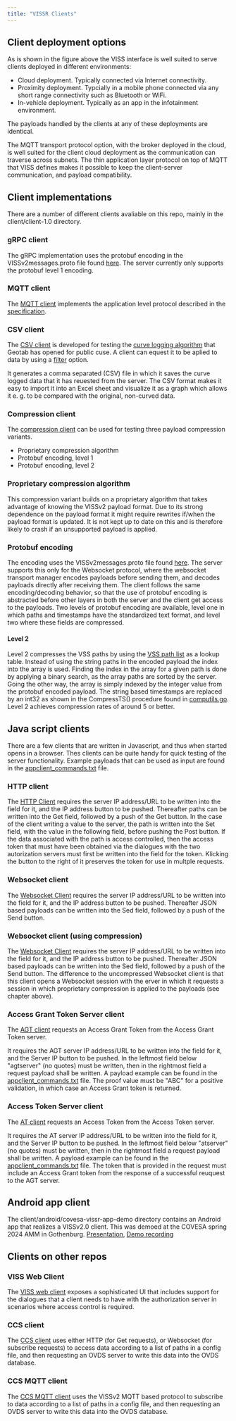 ```yaml
---
title: "VISSR Clients"
---
```


## Client deployment options
As is shown in the figure above the VISS interface is well suited to serve clients deployed in different environments:
* Cloud deployment. Typically connected via Internet connectivity.
* Proximity deployment. Typcially in a mobile phone connected via any short range connectivity such as Bluetooth or WiFi.
* In-vehicle deployment. Typically as an app in the infotainment environment.

The payloads handled by the clients at any of these deployments are identical.

The MQTT transport protocol option, with the broker deployed in the cloud,
is well suited for the client cloud deployment as the communication can traverse across subnets.
The thin application layer protocol on top of MQTT that VISS defines makes it possible
to keep the client-server communication, and payload compatibility.

## Client implementations
There are a number of different clients avaliable on this repo, mainly in the client/client-1.0 directory.

### gRPC client
The gRPC implementation uses the protobuf encoding in the VISSv2messages.proto file found [here](https://github.com/covesa/vissr/tree/master/grpc_pb).
The server currently only supports the protobuf level 1 encoding.

### MQTT client
The [MQTT client](https://github.com/UlfBj/vissr/tree/master/client/client-1.0/mqtt_client) implements the application level protocol described in the
[specification](https://raw.githack.com/COVESA/vehicle-information-service-specification/main/spec/VISSv2_Transport.html#application-level-protocol).

### CSV client
The [CSV client]() is developed for testing the [curve logging algorithm](https://www.geotab.com/blog/gps-logging-curve-algorithm/) that Geotab has opened for public cuse.
A client can equest it to be aplied to data by using a [filter](https://raw.githack.com/COVESA/vehicle-information-service-specification/main/spec/VISSv2_Core.html#curvelog-filter-operation) option.

It generates a comma separated (CSV) file in which it saves the curve logged data that it has reuested from the server.
The CSV format makes it easy to import it into an Excel sheet and visualize it as a graph which allows it e. g. to be compared with the original, non-curved data.

### Compression client
The [compression client](https://github.com/covesa/vissr/blob/master/client/client-1.0/compress_client/compress_client.go) can be used for testing three payload compression variants.
* Proprietary compression algorithm
* Protobuf encoding, level 1
* Protobuf encoding, level 2

### Proprietary compression algorithm
This compression variant builds on a proprietary algorithm that takes advantage of knowing the VISSv2 payload format.
Due to its strong dependence on the payload format it might require rewrites if/when the payload format is updated.
It is not kept up to date on this and is therefore likely to crash if an unsupported payload is applied.

### Protobuf encoding
The encoding uses the VISSv2messages.proto file found [here](https://github.com/covesa/vissr/tree/master/protobuf).
The server supports this only for the Websocket protocol, where the websocket transport manager encodes payloads before sending them,
and decodes payloads directly after receiving them. The client follows the same encoding/decoding behavior,
so that the use of protobuf encoding is abstracted before other layers in both the server and the client get access to the payloads.
Two levels of protobuf encoding are available, level one in which paths and timestamps have the standardized text format,
and level two where these fields are compressed.

#### Level 2
Level 2 compresses the VSS paths by using the [VSS path list](/vissr/server#pathlist-file-generation) as a lookup table.
Instead of using the string paths in the encoded payload the index into the array is used.
Finding the index in the array for a given path is done by applying a binary search, as the array paths are sorted by the server.
Going the other way, the array is simply indexed by the integer value from the protobuf encoded payload.
The string based timestamps are replaced by an int32 as shown in the CompressTS() procedure found in [computils.go](https://github.com/covesa/vissr/blob/master/utils/computils.go).
Level 2 achieves compression rates of around 5 or better.

## Java script clients
There are a few clients that are written in Javascript, and thus when started opens in a browser.
Thes clients can be quite handy for quick testing of the server functionality.
Example payloads that can be used as input are found in the [appclient_commands.txt](https://github.com/covesa/vissr/blob/master/client/client-1.0/Javascript/appclient_commands.txt) file.

### HTTP client
The [HTTP Client](https://github.com/covesa/vissr/blob/master/client/client-1.0/Javascript/httpclient.html)
requires the server IP address/URL to be written into the field for it, and the IP address button to be pushed.
Thereafter paths can be written into the Get field, followed by a push of the Get button.
In the case of the client writing a value to the server, the path is written into the Set field, with the value in the following field, before pushing the Post button.
If the data associated with the path is access controlled, then the access token that must have been obtained via the dialogues with the two autorization servers
must first be written into the field for the token. Klicking the button to the right of it preserves the token for use in multple requests.

### Websocket client
The [Websocket Client](https://github.com/covesa/vissr/blob/master/client/client-1.0/Javascript/wsclient_uncompressed.html)
requires the server IP address/URL to be written into the field for it, and the IP address button to be pushed.
Thereafter JSON based payloads can be written into the Sed field, followed by a push of the Send button.

### Websocket client (using compression)
The [Websocket Client](https://github.com/covesa/vissr/blob/master/client/client-1.0/Javascript/wsclient_compressed.html)
requires the server IP address/URL to be written into the field for it, and the IP address button to be pushed.
Thereafter JSON based payloads can be written into the Sed field, followed by a push of the Send button.
The difference to the uncompressed Websocket client is that this client opens a Websocket session with the erver in which it requests a session in which
proprietary compression is applied to the payloads (see chapter above).

### Access Grant Token Server client
The [AGT client](https://github.com/covesa/vissr/blob/master/client/client-1.0/Javascript/agtclient.html)
requests an Access Grant Token from the Access Grant Token server.

It requires the AGT server IP address/URL to be written into the field for it, and the Server IP button to be pushed.
In the leftmost field below "agtserver" (no quotes) must be written, then in the rightmost field a request payload shall be written.
A payload example can be found in the [appclient_commands.txt](https://github.com/covesa/vissr/blob/master/client/client-1.0/Javascript/appclient_commands.txt) file.
The proof value must be "ABC" for a positive validation, in which case an Access Grant token is returned.

### Access Token Server client
The [AT client](https://github.com/covesa/vissr/blob/master/client/client-1.0/Javascript/atclient.html)
requests an Access Token from the Access Token server.

It requires the AT server IP address/URL to be written into the field for it, and the Server IP button to be pushed.
In the leftmost field below "atserver" (no quotes) must be written, then in the rightmost field a request payload shall be written.
A payload example can be found in the [appclient_commands.txt](https://github.com/covesa/vissr/blob/master/client/client-1.0/Javascript/appclient_commands.txt) file.
The token that is provided in the request must include an Access Grant token from the response of a successful reuquest to the AGT server.

## Android app client
The client/android/covesa-vissr-app-demo directory contains an Android app that realizes a VISSv2.0 client.
This was demoed at the COVESA spring 2024 AMM in Gothenburg.
[Presentation](https://wiki.covesa.global/download/attachments/98271360/Empowering%20digital%20services%20-%20COVESA%20AMM%20Gbg%202024.pdf?version=1&modificationDate=1714401997052&api=v2),
[Demo recording](https://wiki.covesa.global/download/attachments/98271360/Empowering%20digital%20services%20-%20COVESA%20AMM%20Gbg%202024_Demo.mp4?version=1&modificationDate=1714634868645&api=v2)

## Clients on other repos

### VISS Web Client
The [VISS web client](https://github.com/nicslabdev/viss-web-client) exposes a sophisticated UI that includes support for the dialogues that a client needs
to have with the authorization server in scenarios where access control is required.

### CCS client
The [CCS client](https://github.com/COVESA/ccs-components/blob/master/ovds/client/ccs-client.go) uses either HTTP (for Get requests), or Websocket (for subscribe requests)
to access data according to a list of paths in a config file, and then requesting an OVDS server to write this data into the OVDS database.

### CCS MQTT client
The [CCS MQTT client](https://github.com/COVESA/ccs-components/blob/master/ovds/client/mqtt-client/mqtt_client.go) uses the VISSv2 MQTT based protocol to subscribe to
data according to a list of paths in a config file, and then requesting an OVDS server to write this data into the OVDS database.
